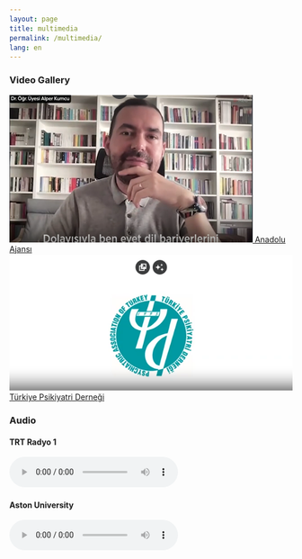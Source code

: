 ```yaml
---
layout: page
title: multimedia
permalink: /multimedia/
lang: en
---
```


### Video Gallery

<div class="video-grid">
  <!-- Video 1 -->
  <div class="video-item">
    <a href="aa.md">
      <img src="/thumbnails/aa.png" alt="Anadolu Ajansı" class="video-thumbnail">
    </a>
    <a href="aa.md" class="video-title">Anadolu Ajansı</a>
  </div>

  <!-- Video 2 -->
  <div class="video-item">
    <a href="tpd.md">
      <img src="/thumbnails/tpd.png" alt="Türkiye Psikiyatri Derneği" class="video-thumbnail">
    </a>
    <a href="tpd.md" class="video-title">Türkiye Psikiyatri Derneği</a>
  </div>
</div>


### Audio

#### TRT Radyo 1

<audio controls>
  <source src="/audio/aa.mp3" type="audio/mpeg">
  Your browser does not support the audio element.
</audio>

<br>

#### Aston University

<audio controls>
  <source src="/audio/aa.mp3" type="audio/mpeg">
  Your browser does not support the audio element.
</audio>
